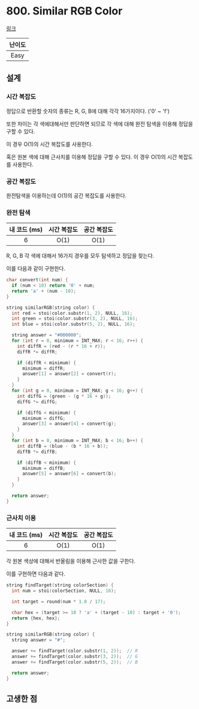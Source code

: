 # 800. Similar RGB Color

[링크](https://leetcode.com/problems/similar-rgb-color/)

| 난이도 |
| :----: |
|  Easy  |

## 설계

### 시간 복잡도

정답으로 반환할 숫자의 종류는 R, G, B에 대해 각각 16가지이다. ('0' ~ 'f')

또한 차이는 각 색에대해서만 판단하면 되므로 각 색에 대해 완전 탐색을 이용해 정답을 구할 수 있다.

이 경우 O(1)의 시간 복잡도를 사용한다.

혹은 원본 색에 대해 근사치를 이용해 정답을 구할 수 있다. 이 경우 O(1)의 시간 복잡도를 사용한다.

### 공간 복잡도

완전탐색을 이용하는데 O(1)의 공간 복잡도를 사용한다.

### 완전 탐색

| 내 코드 (ms) | 시간 복잡도 | 공간 복잡도 |
| :----------: | :---------: | :---------: |
|      6       |    O(1)     |    O(1)     |

R, G, B 각 색에 대해서 16가지 경우를 모두 탐색하고 정답을 찾는다.

이를 다음과 같이 구현한다.

```cpp
char convert(int num) {
  if (num < 10) return '0' + num;
  return 'a' + (num - 10);
}

string similarRGB(string color) {
  int red = stoi(color.substr(1, 2), NULL, 16);
  int green = stoi(color.substr(3, 2), NULL, 16);
  int blue = stoi(color.substr(5, 2), NULL, 16);

  string answer = "#000000";
  for (int r = 0, minimum = INT_MAX; r < 16; r++) {
    int diffR = (red - (r * 16 + r));
    diffR *= diffR;

    if (diffR < minimum) {
      minimum = diffR;
      answer[1] = answer[2] = convert(r);
    }
  }
  for (int g = 0, minimum = INT_MAX; g < 16; g++) {
    int diffG = (green - (g * 16 + g));
    diffG *= diffG;

    if (diffG < minimum) {
      minimum = diffG;
      answer[3] = answer[4] = convert(g);
    }
  }
  for (int b = 0, minimum = INT_MAX; b < 16; b++) {
    int diffB = (blue - (b * 16 + b));
    diffB *= diffB;

    if (diffB < minimum) {
      minimum = diffB;
      answer[5] = answer[6] = convert(b);
    }
  }

  return answer;
}
```

### 근사치 이용

| 내 코드 (ms) | 시간 복잡도 | 공간 복잡도 |
| :----------: | :---------: | :---------: |
|      6       |    O(1)     |    O(1)     |

각 원본 색상에 대해서 반올림을 이용해 근사한 값을 구한다.

이를 구현하면 다음과 같다.

```cpp
string findTarget(string colorSection) {
  int num = stoi(colorSection, NULL, 16);

  int target = round(num * 1.0 / 17);

  char hex = (target >= 10 ? 'a' + (target - 10) : target + '0');
  return {hex, hex};
}

string similarRGB(string color) {
  string answer = "#";

  answer += findTarget(color.substr(1, 2));  // R
  answer += findTarget(color.substr(3, 2));  // G
  answer += findTarget(color.substr(5, 2));  // B

  return answer;
}
```

## 고생한 점
